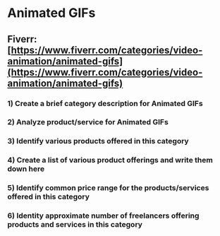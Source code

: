 # Animated GIFs
## Fiverr: [https://www.fiverr.com/categories/video-animation/animated-gifs](https://www.fiverr.com/categories/video-animation/animated-gifs)
### 1) Create a brief category description for Animated GIFs
### 2) Analyze product/service for Animated GIFs
### 3) Identify various products offered in this category
### 4) Create a list of various product offerings and write them down here
### 5) Identify common price range for the products/services offered in this category
### 6) Identity approximate number of freelancers offering products and services in this category
